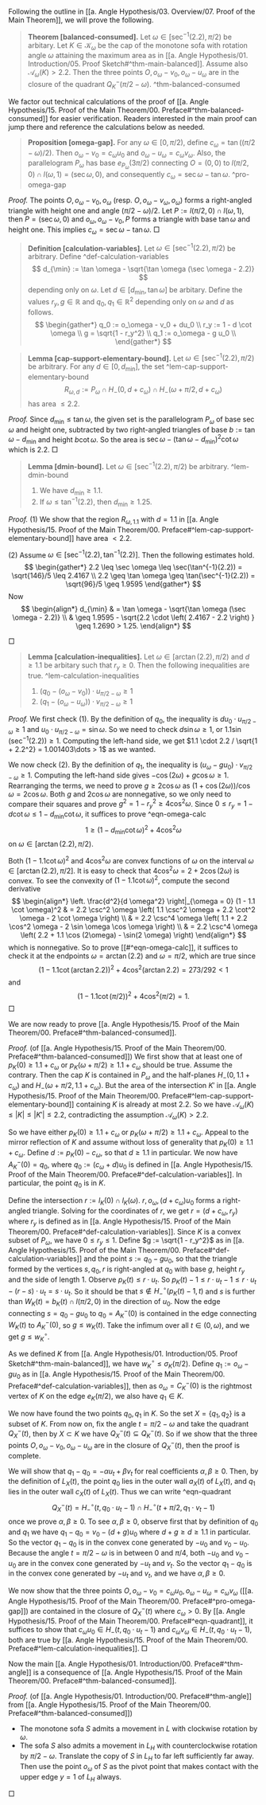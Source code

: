 Following the outline in [[a. Angle Hypothesis/03. Overview/07. Proof of the Main Theorem]], we will prove the following.

> __Theorem [balanced-consumed].__ Let $\omega \in [\sec^{-1}(2.2), \pi/2)$ be arbitary. Let $K \in \mathcal{K}_\omega$ be the cap of the monotone sofa with rotation angle $\omega$ attaining the maximum area as in [[a. Angle Hypothesis/01. Introduction/05. Proof Sketch#^thm-main-balanced]]. Assume also $\mathcal{A}_\omega(K) > 2.2$. Then the three points $O, o_\omega - v_0, o_\omega - u_\omega$ are in the closure of the quadrant $Q_K^-(\pi/2 - \omega)$. ^thm-balanced-consumed

We factor out technical calculations of the proof of [[a. Angle Hypothesis/15. Proof of the Main Theorem/00. Preface#^thm-balanced-consumed]] for easier verification. Readers interested in the main proof can jump there and reference the calculations below as needed.

> __Proposition [omega-gap].__ For any $\omega \in [0, \pi/2)$, define $c_\omega = \tan((\pi/2 - \omega) / 2)$. Then $o_\omega - v_0 = c_\omega u_0$ and $o_\omega - u_\omega = c_\omega v_\omega$. Also, the parallelogram $P_\omega$ has base $e_{P_\omega}(3\pi/2)$ connecting $O = (0, 0)$ to $l(\pi/2, 0) \cap l(\omega, 1) = (\sec \omega, 0)$, and consequently $c_\omega = \sec \omega - \tan \omega$. ^pro-omega-gap

_Proof._ The points $O, o_\omega - v_0, o_\omega$ (resp. $O, o_\omega - v_\omega, o_\omega$) forms a right-angled triangle with height one and angle $(\pi/2 - \omega) / 2$. Let $P := l(\pi/2, 0) \cap l(\omega, 1)$, then $P = (\sec \omega, 0)$ and $o_\omega, o_\omega - v_0, P$ forms a triangle with base $\tan \omega$ and height one. This implies $c_\omega = \sec \omega - \tan \omega$. □

> __Definition [calculation-variables].__ Let $\omega \in [\sec^{-1}(2.2), \pi/2)$ be arbitrary. Define ^def-calculation-variables
$$
d_{\min} := \tan \omega - \sqrt{\tan \omega (\sec \omega - 2.2)}
$$
> depending only on $\omega$. Let $d \in [d_{\min}, \tan \omega]$ be arbitary. Define the values $r_y, g \in \mathbb{R}$ and $q_0, q_1 \in \mathbb{R}^2$ depending only on $\omega$ and $d$ as follows. 
$$
\begin{gather*}
q_0 := o_\omega - v_0 + du_0 \\
r_y := 1 - d \cot \omega \\
g = \sqrt{1 - r_y^2} \\
q_1 := o_\omega - g u_0 \\
\end{gather*}
$$

> __Lemma [cap-support-elementary-bound].__ Let $\omega \in [\sec^{-1}(2.2), \pi/2)$ be arbitrary. For any $d \in [0, d_{\min}]$, the set ^lem-cap-support-elementary-bound
$$
R_{\omega, d} := P_\omega \cap H_-(0, d + c_\omega) \cap H_-(\omega + \pi/2, d + c_\omega)
$$
> has area $\leq 2.2$.

_Proof._ Since $d_{\min} \leq \tan \omega$, the given set is the parallelogram $P_\omega$ of base $\sec \omega$ and height one, subtracted by two right-angled triangles of base $b := \tan \omega - d_{\min}$ and height $b \cot \omega$. So the area is $\sec \omega - (\tan \omega - d_{\min})^2 \cot \omega$ which is $2.2$. □

> __Lemma [dmin-bound].__ Let $\omega \in [\sec^{-1}(2.2), \pi/2)$ be arbitrary. ^lem-dmin-bound
> 
> 1. We have $d_{\min} \geq 1.1$.
> 2. If $\omega \leq \tan^{-1}(2.2)$, then $d_{\min} \geq 1.25$.

_Proof._ (1) We show that the region $R_{\omega, 1.1}$ with $d=1.1$ in [[a. Angle Hypothesis/15. Proof of the Main Theorem/00. Preface#^lem-cap-support-elementary-bound]] have area $< 2.2$. 

(2) Assume $\omega \in [\sec^{-1}(2.2), \tan^{-1}(2.2)]$. Then the following estimates hold.
$$
\begin{gather*}
2.2 \leq \sec \omega \leq \sec(\tan^{-1}(2.2)) = \sqrt{146}/5 \leq 2.4167 \\
2.2 \geq \tan \omega \geq \tan(\sec^{-1}(2.2)) = \sqrt{96}/5 \geq 1.9595
\end{gather*}
$$
Now
$$
\begin{align*}
d_{\min} & = \tan \omega - \sqrt{\tan \omega (\sec \omega - 2.2)} \\
& \geq 1.9595 - \sqrt{2.2 \cdot \left( 2.4167 - 2.2 \right) } \geq 1.2690 > 1.25.
\end{align*}
$$

□

> __Lemma [calculation-inequalities].__ Let $\omega \in [\arctan(2.2), \pi/2)$ and $d \geq 1.1$ be arbitary such that $r_y \geq 0$. Then the following inequalities are true. ^lem-calculation-inequalities
>
> 1. $(q_0 - (o_\omega - v_0)) \cdot u_{\pi / 2 - \omega} \geq 1$
> 2.  $(q_1 - (o_\omega - u_\omega)) \cdot v_{\pi/2 - \omega} \geq 1$

_Proof._ We first check (1). By the definition of $q_0$, the inequality is $d u_0 \cdot u_{\pi/2-\omega} \geq 1$ and $u_0 \cdot u_{\pi/2 - \omega} = \sin \omega$. So we need to check $d \sin \omega \geq 1$, or $1.1 \sin(\sec^{-1}(2.2)) \geq 1$. Computing the left-hand side, we get $1.1 \cdot 2.2 / \sqrt{1 + 2.2^2} = 1.001403\dots > 1$ as we wanted.

We now check (2). By the definition of $q_1$, the inequality is $(u_\omega - g u_0) \cdot v_{\pi/2 - \omega} \geq 1$. Computing the left-hand side gives $- \cos(2\omega) + g \cos \omega \geq 1$. Rearranging the terms, we need to prove $g \geq 2 \cos \omega$ as $(1 + \cos(2\omega)) / \cos \omega = 2 \cos \omega$. Both $g$ and $2 \cos \omega$ are nonnegative, so we only need to compare their squares and prove $g^2 = 1 - r_y^2 \geq 4 \cos^2 \omega$. Since $0 \leq r_y = 1 - d \cot \omega \leq 1 - d_{\min} \cot \omega$, it suffices to prove ^eqn-omega-calc
$$
1 \geq (1 - d_{\min} \cot \omega)^2 + 4 \cos^2 \omega
$$
on $\omega \in [\arctan(2.2), \pi/2)$.

Both $(1 - 1.1 \cot \omega)^2$ and $4 \cos^2 \omega$ are convex functions of $\omega$ on the interval $\omega \in [\arctan(2.2), \pi/2]$. It is easy to check that $4 \cos^2 \omega = 2 + 2 \cos(2\omega)$ is convex. To see the convexity of $(1 - 1.1 \cot \omega)^2$, compute the second derivative
$$
\begin{align*}
\left. \frac{d^2}{d \omega^2} \right|_{\omega = 0} (1 - 1.1 \cot \omega)^2 & = 2.2 \csc^2 \omega  \left( 1.1 \csc^2 \omega  + 2.2 \cot^2 \omega  - 2 \cot  \omega  \right) \\
& = 2.2 \csc^4 \omega  \left( 1.1 + 2.2 \cos^2 \omega  - 2 \sin  \omega  \cos  \omega  \right) \\
& = 2.2 \csc^4 \omega \left( 2.2 + 1.1 \cos (2\omega) - \sin(2 \omega) \right)
\end{align*}
$$
which is nonnegative. So to prove [[#^eqn-omega-calc]], it suffices to check it at the endpoints $\omega = \arctan(2.2)$ and $\omega = \pi/2$, which are true since
$$
(1 - 1.1 \cot (\arctan 2.2))^2 + 4 \cos^2 (\arctan 2.2) = 273/292 < 1
$$
and
$$
(1 - 1.1 \cot (\pi/2))^2 + 4 \cos^2 (\pi/2) = 1.
$$
□

We are now ready to prove [[a. Angle Hypothesis/15. Proof of the Main Theorem/00. Preface#^thm-balanced-consumed]].

_Proof._ (of [[a. Angle Hypothesis/15. Proof of the Main Theorem/00. Preface#^thm-balanced-consumed]]) We first show that at least one of $p_K(0) \geq 1.1 + c_\omega$ or $p_K(\omega + \pi/2) \geq 1.1 + c_\omega$ should be true. Assume the contrary. Then the cap $K$ is contained in $P_\omega$ and the half-planes $H_-(0, 1.1 + c_\omega)$ and $H_-(\omega + \pi/2, 1.1 + c_\omega)$. But the area of the intersection $K'$ in [[a. Angle Hypothesis/15. Proof of the Main Theorem/00. Preface#^lem-cap-support-elementary-bound]] containing $K$ is already at most $2.2$. So we have $\mathcal{A}_\omega(K) \leq |K| \leq |K'| \leq 2.2$, contradicting the assumption $\mathcal{A}_\omega(K) > 2.2$.

So we have either $p_K(0) \geq 1.1 + c_\omega$ or $p_K(\omega + \pi/2) \geq 1.1 + c_\omega$. Appeal to the mirror reflection of $K$ and assume without loss of generality that $p_K(0) \geq 1.1 + c_\omega$. Define $d := p_K(0) - c_\omega$, so that $d \geq 1.1$ in particular. We now have $A_K^-(0) = q_0$, where $q_0 := (c_\omega + d) u_0$ is defined in [[a. Angle Hypothesis/15. Proof of the Main Theorem/00. Preface#^def-calculation-variables]]. In particular, the point $q_0$ is in $K$.

Define the intersection $r := l_K(0) \cap l_K(\omega)$. $r, o_\omega, (d + c_\omega) u_0$ forms a right-angled triangle. Solving for the coordinates of $r$, we get $r = (d + c_\omega, r_y)$ where $r_y$ is defined as in [[a. Angle Hypothesis/15. Proof of the Main Theorem/00. Preface#^def-calculation-variables]]. Since $K$ is a convex subset of $P_\omega$, we have $0 \leq r_y \leq 1$. Define $g := \sqrt{1 - r_y^2}$ as in [[a. Angle Hypothesis/15. Proof of the Main Theorem/00. Preface#^def-calculation-variables]] and the point $s := q_0 - g u_0$, so that the triangle formed by the vertices $s, q_0, r$ is right-angled at $q_0$ with base $g$, height $r_y$ and the side of length 1. Observe $p_K(t) \leq r \cdot u_t$. So $p_K(t) - 1 \leq r \cdot u_t - 1 \leq r \cdot u_t - (r - s) \cdot u_t = s \cdot u_t$. So it should be that $s \not\in H_-^{\circ}(p_K(t) - 1, t)$ and $s$ is further than $W_K(t) = b_K(t) \cap l(\pi/2, 0)$ in the direction of $u_0$. Now the edge connecting $s = q_0 - g u_0$ to $q_0 = A_K^-(0)$ is contained in the edge connecting $W_K(t)$ to $A_K^-(0)$, so $g \leq w_K(t)$. Take the infimum over all $t \in (0, \omega)$, and we get $g \leq w_K^{\circ}$.

As we defined $K$ from [[a. Angle Hypothesis/01. Introduction/05. Proof Sketch#^thm-main-balanced]], we have $w_K^{\circ} \leq \sigma_K(\pi/2)$. Define $q_1 := o_\omega - g u_0$ as in [[a. Angle Hypothesis/15. Proof of the Main Theorem/00. Preface#^def-calculation-variables]], then as $o_\omega = C_K^-(0)$ is the rightmost vertex of $K$ on the edge $e_K(\pi/2)$, we also have $q_1 \in K$.

We now have found the two points $q_0, q_1$ in $K$. So the set $X = \left\{ q_1, q_2 \right\}$ is a subset of $K$. From now on, fix the angle $t = \pi/2 - \omega$ and take the quadrant $Q_X^-(t)$, then by $X \subset K$ we have $Q_X^-(t) \subseteq Q_K^-(t)$. So if we show that the three points $O, o_\omega - v_0, o_\omega - u_\omega$ are in the closure of $Q_X^-(t)$, then the proof is complete.

We will show that $q_1 - q_0 = - \alpha u_t + \beta v_t$ for real coefficients $\alpha, \beta \geq 0$. Then, by the definition of $L_X(t)$, the point $q_0$ lies in the outer wall $a_X(t)$ of $L_X(t)$, and $q_1$ lies in the outer wall $c_X(t)$ of $L_X(t)$. Thus we can write ^eqn-quadrant
$$
Q_X^-(t) = H_-^{\circ}(t, q_0 \cdot u_t - 1) \cap H_-^{\circ}(t + \pi/2, q_1 \cdot v_t - 1)
$$
once we prove $\alpha, \beta \geq 0$. To see $\alpha, \beta \geq 0$, observe first that by definition of $q_0$ and $q_1$ we have $q_1 - q_0 = v_0 - (d + g) u_0$ where $d + g \geq d \geq 1.1$ in particular. So the vector $q_1 - q_0$ is in the convex cone generated by $-u_0$ and $v_0 - u_0$. Because the angle $t = \pi/2 - \omega$ is in between $0$ and $\pi/4$, both $-u_0$ and $v_0 - u_0$ are in the convex cone generated by $-u_t$ and $v_t$. So the vector $q_1 - q_0$ is in the convex cone generated by $-u_t$ and $v_t$, and we have $\alpha, \beta \geq 0$.

We now show that the three points $O, o_\omega - v_0 = c_\omega u_0, o_\omega - u_\omega = c_\omega v_\omega$ ([[a. Angle Hypothesis/15. Proof of the Main Theorem/00. Preface#^pro-omega-gap]]) are contained in the closure of $Q_X^-(t)$ where $c_\omega > 0$. By [[a. Angle Hypothesis/15. Proof of the Main Theorem/00. Preface#^eqn-quadrant]], it suffices to show that $c_\omega u_0 \in H_-(t, q_0 \cdot u_t - 1)$ and $c_\omega v_\omega \in H_-(t, q_0 \cdot u_t - 1)$, both are true by [[a. Angle Hypothesis/15. Proof of the Main Theorem/00. Preface#^lem-calculation-inequalities]]. □

Now the main [[a. Angle Hypothesis/01. Introduction/00. Preface#^thm-angle]] is a consequence of [[a. Angle Hypothesis/15. Proof of the Main Theorem/00. Preface#^thm-balanced-consumed]].

_Proof._ (of [[a. Angle Hypothesis/01. Introduction/00. Preface#^thm-angle]] from [[a. Angle Hypothesis/15. Proof of the Main Theorem/00. Preface#^thm-balanced-consumed]])

- The monotone sofa $S$ admits a movement in $L$ with clockwise rotation by $\omega$.
- The sofa $S$ also admits a movement in $L_H$ with counterclockwise rotation by $\pi/2 - \omega$. Translate the copy of $S$ in $L_H$ to far left sufficiently far away. Then use the point $o_\omega$ of $S$ as the pivot point that makes contact with the upper edge $y=1$ of $L_H$ always.

□